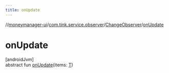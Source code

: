 ```yaml
---
title: onUpdate
---
```

//[moneymanager-ui](../../../index.html)/[com.tink.service.observer](../index.html)/[ChangeObserver](index.html)/[onUpdate](on-update.html)



# onUpdate



[androidJvm]\
abstract fun [onUpdate](on-update.html)(items: [T](index.html))




